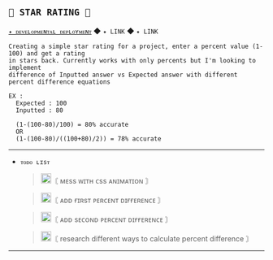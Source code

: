 ## `🌿 STAR RATING 🌿`
[`✦ ᴅᴇᴠᴇʟᴏᴘᴍᴇɴᴛᴀʟ ᴅᴇᴘʟᴏʏᴍᴇɴᴛ`]() ◆ `✦ LINK` ◆ `✦ LINK`

    Creating a simple star rating for a project, enter a percent value (1-100) and get a rating
    in stars back. Currently works with only percents but I'm looking to implement
    difference of Inputted answer vs Expected answer with different percent difference equations
    
    EX : 
      Expected : 100
      Inputted : 80

      (1-(100-80)/100) = 80% accurate
      OR
      (1-(100-80)/((100+80)/2)) = 78% accurate
------
- `ᴛᴏᴅᴏ ʟɪsᴛ`
  
  ><img width="20" src="https://imgur.com/rzRlaDz.png" alt="Icon Image">〘 ᴍᴇss ᴡɪᴛʜ ᴄss ᴀɴɪᴍᴀᴛɪᴏɴ 〙
  
  ><img width="20" src="https://imgur.com/rzRlaDz.png" alt="Icon Image">〘 ᴀᴅᴅ ғɪʀsᴛ ᴘᴇʀᴄᴇɴᴛ ᴅɪғғᴇʀᴇɴᴄᴇ 〙
  
  ><img width="20" src="https://imgur.com/rzRlaDz.png" alt="Icon Image">〘 ᴀᴅᴅ sᴇᴄᴏɴᴅ ᴘᴇʀᴄᴇɴᴛ ᴅɪғғᴇʀᴇɴᴄᴇ 〙
  
  ><img width="20" src="https://imgur.com/rzRlaDz.png" alt="Icon Image">〘 research different ways to calculate percent difference 〙

------
